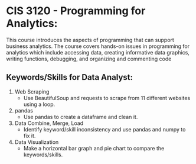 
# CIS 3120 - Programming for Analytics: 
This course introduces the aspects of programming that can support business analytics. The course covers hands-on issues in programming for analytics which include accessing data, creating informative data graphics, writing functions, debugging, and organizing and commenting code 

## Keywords/Skills for Data Analyst:

1. Web Scraping
    - Use BeautifulSoup and requests to scrape from 11 different websites using a loop.
2. pandas
    - Use pandas to create a dataframe and clean it.
3. Data Combine, Merge, Load
    - Identify keyword/skill inconsistency and use pandas and numpy to fix it.
4. Data Visualization
    - Make a horizontal bar graph and pie chart to compare the keywords/skills.
